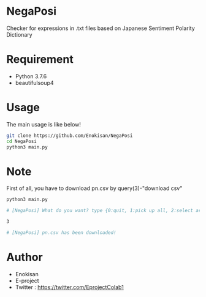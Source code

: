 # NegaPosi
Checker for expressions in .txt files based on Japanese Sentiment Polarity Dictionary

# Requirement
 
* Python 3.7.6
* beautifulsoup4

# Usage
The main usage is like below!
```bash
git clone https://github.com/Enokisan/NegaPosi
cd NegaPosi
python3 main.py
```

# Note
First of all, you have to download pn.csv by query(3)-"download csv"

```bash
python3 main.py

# [NegaPosi] What do you want? type {0:quit, 1:pick up all, 2:select area, 3: download csv}

3

# [NegaPosi] pn.csv has been downloaded!

```

# Author
 
* Enokisan
* E-project
* Twitter : https://twitter.com/EprojectColab1

